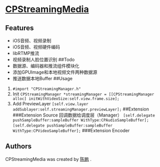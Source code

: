 # [CPStreamingMedia](https://ChenPengOnBitbucket@bitbucket.org/ChenPengOnBitbucket/cpstreamingmedia.git)
## Features
* iOS音频、视频录制
* iOS音频、视频硬件编码
* libRTMP推流
* 视频录制人脸位置识别
##Todo
* 数据源、编码器和推流组件模块化
* 添加GPUImage和本地视频文件两种数据源
* 推送数据本地Buffer
##Usage
1. `#import "CPStreamingManager.h"`
2. Init  `CPStreamingManager *streamingManager = [[CPStreamingManager alloc] initWithVideoSize:self.view.frame.size];`
3. Add PreviewLayer `[self.view.layer addSublayer:self.streamingManager.previewLayer];`
##Extension
###Extension Source
回调数据给调度层（Manager）
`[self.delegate pushSampleBuffer:sampleBuffer WithType:CPAudioSampleBuffer];`
`[self.delegate pushSampleBuffer:sampleBuffer WithType:CPVideoSampleBuffer];`
###Extension Encoder
## Authors
CPStreamingMedia was created by [陈鹏](https://github.com/ChenPengOnGitHub) .
